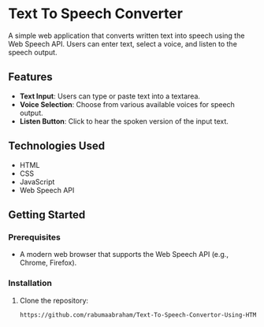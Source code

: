 # Text To Speech Converter

A simple web application that converts written text into speech using the Web Speech API. Users can enter text, select a voice, and listen to the speech output.

## Features

- **Text Input**: Users can type or paste text into a textarea.
- **Voice Selection**: Choose from various available voices for speech output.
- **Listen Button**: Click to hear the spoken version of the input text.

## Technologies Used

- HTML
- CSS
- JavaScript
- Web Speech API

## Getting Started

### Prerequisites

- A modern web browser that supports the Web Speech API (e.g., Chrome, Firefox).

### Installation

1. Clone the repository:

   ```bash
   https://github.com/rabumaabraham/Text-To-Speech-Convertor-Using-HTML-CSS-JavaScript
